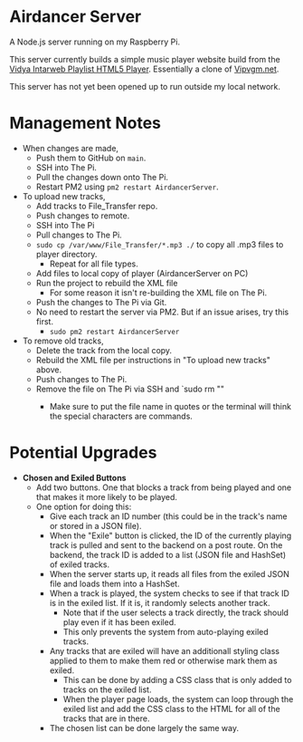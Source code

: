 # Airdancer Server

A Node.js server running on my Raspberry Pi.

This server currently builds a simple music player website build from the [Vidya Intarweb Playlist HTML5 Player](https://github.com/fpgaminer/vip-html5-player). Essentially a clone of [Vipvgm.net](https://www.vipvgm.net/).

This server has not yet been opened up to run outside my local network.

# Management Notes

- When changes are made,
    - Push them to GitHub on `main`.
    - SSH into The Pi.
    - Pull the changes down onto The Pi.
    - Restart PM2 using `pm2 restart AirdancerServer`.
- To upload new tracks,
    - Add tracks to File_Transfer repo.
    - Push changes to remote.
    - SSH into The Pi
    - Pull changes to The Pi.
    - `sudo cp /var/www/File_Transfer/*.mp3 ./` to copy all .mp3 files to player directory.
        - Repeat for all file types.
    - Add files to local copy of player (AirdancerServer on PC)
    - Run the project to rebuild the XML file
        - For some reason it isn't re-building the XML file on The Pi.
    - Push the changes to The Pi via Git.
    - No need to restart the server via PM2. But if an issue arises, try this first.
        - `sudo pm2 restart AirdancerServer`
- To remove old tracks,
    - Delete the track from the local copy.
    - Rebuild the XML file per instructions in "To upload new tracks" above.
    - Push changes to The Pi.
    - Remove the file on The Pi via SSH and `sudo rm "<file-name>"
        - Make sure to put the file name in quotes or the terminal will think the special characters are commands.


# Potential Upgrades

- **Chosen and Exiled Buttons**
    - Add two buttons. One that blocks a track from being played and one that makes it more likely to be played.
    - One option for doing this:
        - Give each track an ID number (this could be in the track's name or stored in a JSON file).
        - When the "Exile" button is clicked, the ID of the currently playing track is pulled and sent to the backend on a post route. On the backend, the track ID is added to a list (JSON file and HashSet) of exiled tracks.
        - When the server starts up, it reads all files from the exiled JSON file and loads them into a HashSet.
        - When a track is played, the system checks to see if that track ID is in the exiled list. If it is, it randomly selects another track.
            - Note that if the user selects a track directly, the track should play even if it has been exiled.
            - This only prevents the system from auto-playing exiled tracks.
        - Any tracks that are exiled will have an additionall styling class applied to them to make them red or otherwise mark them as exiled.
            - This can be done by adding a CSS class that is only added to tracks on the exiled list.
            - When the player page loads, the system can loop through the exiled list and add the CSS class to the HTML for all of the tracks that are in there.
        - The chosen list can be done largely the same way.